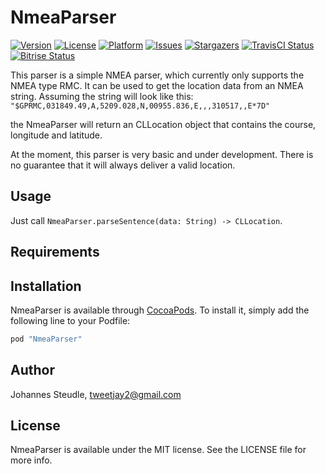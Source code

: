 # NmeaParser

[![Version](https://img.shields.io/cocoapods/v/NmeaParser.svg?style=flat)](http://cocoapods.org/pods/NmeaParser) [![License](https://img.shields.io/cocoapods/l/NmeaParser.svg?style=flat)](http://cocoapods.org/pods/NmeaParser) [![Platform](https://img.shields.io/cocoapods/p/NmeaParser.svg?style=flat)](http://cocoapods.org/pods/NmeaParser) [![Issues](https://img.shields.io/github/issues/tweetjay/NmeaParser.svg)](https://github.com/tweetjay/NmeaParser/issues) [![Stargazers](https://img.shields.io/github/stars/tweetjay/NmeaParser.svg)](https://github.com/tweetjay/NmeaParser/stargazers) [![TravisCI Status](http://img.shields.io/travis/tweetjay/NmeaParser.svg?style=flat)](https://travis-ci.org/tweetjay/NmeaParser) [![Bitrise Status](https://www.bitrise.io/app/da1c91f49e002323/status.svg?token=xojJPF4vadJ0-eFEvegq8Q&branch=master)](https://www.bitrise.io/app/da1c91f49e002323)


This parser is a simple NMEA parser, which currently only supports the NMEA type RMC. It can be used to get the location
data from an NMEA string. Assuming the string will look like this:
`"$GPRMC,031849.49,A,5209.028,N,00955.836,E,,,310517,,E*7D"`

the NmeaParser will return an CLLocation object that contains the course, longitude and latitude.

At the moment, this parser is very basic and under development. There is no guarantee that it will always deliver a valid
location.

## Usage

Just call `NmeaParser.parseSentence(data: String) -> CLLocation`.

## Requirements

## Installation

NmeaParser is available through [CocoaPods](http://cocoapods.org). To install
it, simply add the following line to your Podfile:

```ruby
pod "NmeaParser"
```

## Author

Johannes Steudle, tweetjay2@gmail.com

## License

NmeaParser is available under the MIT license. See the LICENSE file for more info.
